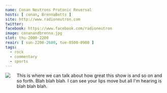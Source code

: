 ```yaml
---
name: Conan Neutrons Protonic Reversal
hosts: [ conan, BrennaBetts ]
site: http://www.radioneutron.com
twitter:
facebook: https://www.facebook.com/radioneutron
image: conanandbrenna.jpg
slot: thu-2000-2200
reair: [ sun-2200-2600, tue-0500-0900 ]
tags:
  - rock
  - commentary
  - sports
---
```


<img src="/images/shows/{{page.image}}" style="float:left;margin:0 20px 20px 0;max-width:200px;max-height:200px;">

This is where we can talk about how great this show is and so on and so forth. Blah blah blah. I can see your lips move but all I'm hearing is blah blah blah.
